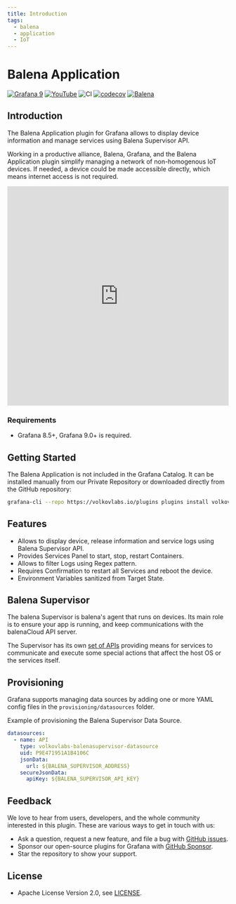 ```yaml
---
title: Introduction
tags:
  - balena
  - application
  - IoT
---
```


# Balena Application

[![Grafana 9](https://img.shields.io/badge/Grafana-9.2.2-orange)](https://www.grafana.com)
[![YouTube](https://img.shields.io/badge/YouTube-Playlist-red)](https://youtube.com/playlist?list=PLPow72ygztmRdzBPeQ16cwM7ZvPbXfyHv)
![CI](https://github.com/volkovlabs/volkovlabs-balena-app/workflows/CI/badge.svg)
[![codecov](https://codecov.io/gh/VolkovLabs/volkovlabs-balena-app/branch/main/graph/badge.svg?token=2W9VR0PG5N)](https://codecov.io/gh/VolkovLabs/volkovlabs-balena-app)
[![Balena](https://github.com/volkovlabs/volkovlabs-balena-app/actions/workflows/balena.yml/badge.svg)](https://github.com/volkovlabs/volkovlabs-balena-app/actions/workflows/balena.yml)

## Introduction

The Balena Application plugin for Grafana allows to display device information and manage services using Balena Supervisor API.

Working in a productive alliance, Balena, Grafana, and the Balena Application plugin simplify managing a network of non-homogenous IoT devices. If needed, a device could be made accessible directly, which means internet access is not required.

<iframe width="100%" height="500" src="https://www.youtube.com/embed/5NfrVdOX0s8" title="Balena Application plugin for Grafana | Connect to your IoT devices directly from Grafana" frameborder="0" allow="accelerometer; autoplay; clipboard-write; encrypted-media; gyroscope; picture-in-picture" allowfullscreen></iframe>

### Requirements

- Grafana 8.5+, Grafana 9.0+ is required.

## Getting Started

The Balena Application is not included in the Grafana Catalog. It can be installed manually from our Private Repository or downloaded directly from the GitHub repository:

```bash
grafana-cli --repo https://volkovlabs.io/plugins plugins install volkovlabs-balena-app
```

## Features

- Allows to display device, release information and service logs using Balena Supervisor API.
- Provides Services Panel to start, stop, restart Containers.
- Allows to filter Logs using Regex pattern.
- Requires Confirmation to restart all Services and reboot the device.
- Environment Variables sanitized from Target State.

## Balena Supervisor

The balena Supervisor is balena's agent that runs on devices. Its main role is to ensure your app is running, and keep communications with the balenaCloud API server.

The Supervisor has its own [set of APIs](https://www.balena.io/docs/reference/supervisor/supervisor-api/) providing means for services to communicate and execute some special actions that affect the host OS or the services itself.

## Provisioning

Grafana supports managing data sources by adding one or more YAML config files in the `provisioning/datasources` folder.

Example of provisioning the Balena Supervisor Data Source.

```yaml
datasources:
  - name: API
    type: volkovlabs-balenasupervisor-datasource
    uid: P9E471951A1B4106C
    jsonData:
      url: ${BALENA_SUPERVISOR_ADDRESS}
    secureJsonData:
      apiKey: ${BALENA_SUPERVISOR_API_KEY}
```

## Feedback

We love to hear from users, developers, and the whole community interested in this plugin. These are various ways to get in touch with us:

- Ask a question, request a new feature, and file a bug with [GitHub issues](https://github.com/volkovlabs/volkovlabs-balena-app/issues/new/choose).
- Sponsor our open-source plugins for Grafana with [GitHub Sponsor](https://github.com/sponsors/VolkovLabs).
- Star the repository to show your support.

## License

- Apache License Version 2.0, see [LICENSE](https://github.com/volkovlabs/volkovlabs-balena-app/blob/main/LICENSE).
